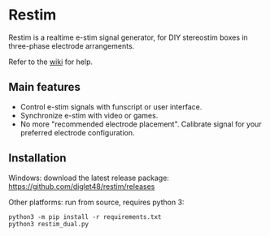 # Restim

Restim is a realtime e-stim signal generator, for DIY stereostim boxes in three-phase electrode arrangements.

Refer to the [wiki](https://github.com/diglet48/restim/wiki) for help.

## Main features

* Control e-stim signals with funscript or user interface.
* Synchronize e-stim with video or games.
* No more "recommended electrode placement". Calibrate signal for your preferred electrode configuration.

## Installation

Windows: download the latest release package: https://github.com/diglet48/restim/releases

Other platforms: run from source, requires python 3:

```
python3 -m pip install -r requirements.txt
python3 restim_dual.py
```
